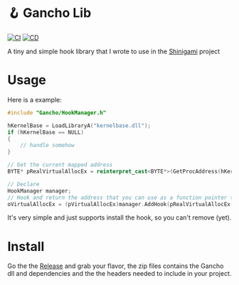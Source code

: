 # 🪝 Gancho Lib 
[![CI](https://github.com/buzzer-re/Gancho/actions/workflows/ci.yml/badge.svg)](https://github.com/buzzer-re/Gancho/actions/workflows/ci.yml)
[![CD](https://github.com/buzzer-re/Gancho/actions/workflows/cd.yml/badge.svg)](https://github.com/buzzer-re/Gancho/actions/workflows/cd.yml)

A tiny and simple hook library that I wrote to use in the [Shinigami](https://github.com/buzzer-re/Shinigami) project

# Usage

Here is a example:

```cpp
#include "Gancho/HookManager.h"

hKernelBase = LoadLibraryA("kernelbase.dll");
if (hKernelBase == NULL) 
{
    // handle somehow
}

// Get the current mapped address
BYTE* pRealVirtualAllocEx = reinterpret_cast<BYTE*>(GetProcAddress(hKernelBase, "VirtualAllocEx"));

// Declare
HookManager manager;
// Hook and return the address that you can use as a function pointer to the original function
oVirtualAllocEx = (pVirtualAllocEx)manager.AddHook(pRealVirtualAllocEx, (BYTE*)hkVirtualAllocEx);
```

It's very simple and just supports install the hook, so you can't remove (yet).

# Install

Go the the [Release](https://github.com/buzzer-re/Gancho/releases) and grab your flavor, the zip files contains the Gancho dll and dependencies and the the headers needed to include in your project.





